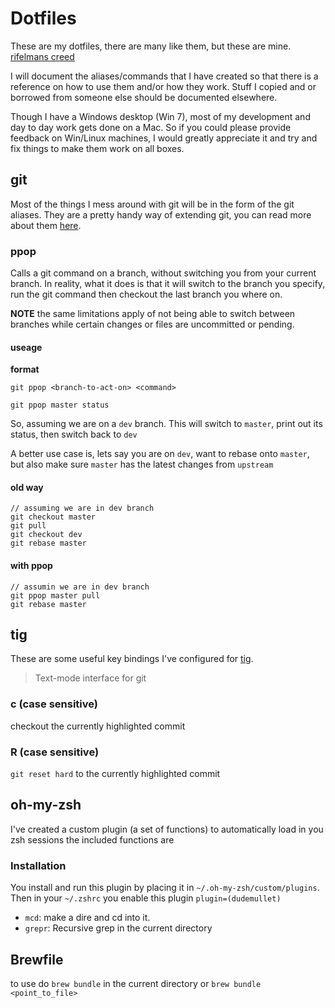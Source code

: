 # Dotfiles

These are my dotfiles, there are many like them, but these are mine. [rifelmans creed](http://en.wikipedia.org/wiki/Rifleman%27s_Creed)

I will document the aliases/commands that I have created so that there is a reference on how to use them and/or how they work. Stuff I copied and or borrowed from someone else should be documented elsewhere.

Though I have a Windows desktop (Win 7), most of my development and day to day work gets done on a Mac. So if you could please provide feedback on Win/Linux machines, I would greatly appreciate it and try and fix things to make them work on all boxes.

## git

Most of the things I mess around with git will be in the form of the git aliases. They are a pretty handy way of extending git, you can read more about them [here](http://git-scm.com/book/en/v2/Git-Basics-Git-Aliases).

### ppop

Calls a git command on a branch, without switching you from your current branch. In reality, what it does is that it will switch to the branch you specify, run the git command then checkout the last branch you where on.

**NOTE** the same limitations apply of not being able to switch between branches while certain changes or files are uncommitted or pending.

#### useage

**format**

`git ppop <branch-to-act-on> <command>`

`git ppop master status`

So, assuming we are on a `dev` branch. This will switch to `master`, print out its status, then switch back to `dev`

A better use case is, lets say you are on `dev`, want to rebase onto `master`, but also make sure `master` has the latest changes from `upstream`

#### old way
```
// assuming we are in dev branch
git checkout master
git pull
git checkout dev
git rebase master
```

#### with ppop
```
// assumin we are in dev branch
git ppop master pull
git rebase master
```

## tig

These are some useful key bindings I've configured for [tig](https://github.com/jonas/tig).

> Text-mode interface for git

### c (case sensitive)
checkout the currently highlighted commit

### R (case sensitive)
`git reset hard` to the currently highlighted commit

## oh-my-zsh
I've created a custom plugin (a set of functions) to automatically load in you zsh sessions the included functions are

### Installation
You install and run this plugin by placing it in `~/.oh-my-zsh/custom/plugins`. Then in your `~/.zshrc` you enable this plugin `plugin=(dudemullet)`

- `mcd`: make a dire and cd into it.
- `grepr`: Recursive grep in the current directory

## Brewfile

to use do `brew bundle` in the current directory or `brew bundle <point_to_file>`

